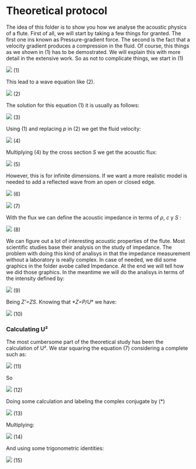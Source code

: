 # Theoretical protocol

The idea of this folder is to show you how we analyse the acoustic physics of a flute. First of all, we will start by taking a few things for granted. The first one ins known as Pressure-gradient force. The second is the fact that a velocity gradient produces a compression in the fluid. Of course, this things as we shown in (1)  has to be demostrated. We will explain this with more detail in the extensive work. So as not to complicate things, we start in (1)

![](https://github.com/saguileran/Acoustics-Instruments/blob/master/Theory/Equations/gradiente.png) (1)

This lead to a wave equation like (2).

![](https://github.com/saguileran/Acoustics-Instruments/blob/master/Theory/Equations/onda.png) (2)

The solution for this equation (1) it is usually as follows:

![](https://github.com/saguileran/Acoustics-Instruments/blob/master/Theory/Equations/solonda.png) (3)

Using (1) and replacing _*p*_ in (2) we get the fluid velocity:

![](https://github.com/saguileran/Acoustics-Instruments/blob/master/Theory/Equations/u.png) (4)

Multiplying (4) by the cross section _*S*_ we get the acoustic flux:

![](https://github.com/saguileran/Acoustics-Instruments/blob/master/Theory/Equations/flujo.png) (5)

However, this is for infinite dimensions. If we want a more realistic model is needed to add a reflected wave from an open or closed edge.

![](https://github.com/saguileran/Acoustics-Instruments/blob/master/Theory/Equations/pr.png) (6)

![](https://github.com/saguileran/Acoustics-Instruments/blob/master/Theory/Equations/ur.png) (7)

With the flux we can define the acoustic impedance in terms of _*ρ*_, _*c*_ y _*S*_ :

![](https://github.com/saguileran/Acoustics-Instruments/blob/master/Theory/Equations/impe.png) (8)

We can figure out a lot of interesting acoustic properties of the flute. Most scientific studies base their analysis on the study of impedance. The problem with doing this kind of analisys in that the impedance measurement without a laboratory is really complex. In case of needed, we did some graphics in the folder avobe called Impedance. At the end we will tell how we did those graphics. In the meantime we will do the analisys in terms of the intensity defined by:


![](https://github.com/saguileran/Acoustics-Instruments/blob/master/Theory/Equations/I.png) (9)

Being _*Z'=ZS*_. Knowing that _*Z=P/U_* we have:

![](https://github.com/saguileran/Acoustics-Instruments/blob/master/Theory/Equations/Iz.png) (10)

### Calculating U²

The most cumbersome part of the theoretical study has been the calculation of U². We star squaring the equation (7) considering a complete such as:


![](https://github.com/saguileran/Acoustics-Instruments/blob/master/Theory/Equations/ba.png) (11)

So


![](https://github.com/saguileran/Acoustics-Instruments/blob/master/Theory/Equations/u2.png) (12)

Doing some calculation and labeling the complex conjugate by (*)


![](https://github.com/saguileran/Acoustics-Instruments/blob/master/Theory/Equations/cc.png) (13)

Multiplying:

![](https://github.com/saguileran/Acoustics-Instruments/blob/master/Theory/Equations/l.png) (14)

And using some trigonometric identities:


![](https://github.com/saguileran/Acoustics-Instruments/blob/master/Theory/Equations/u22.png) (15)


